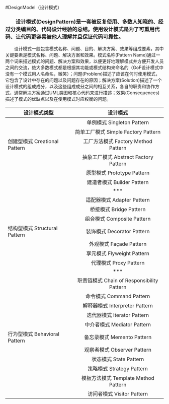 #DesignModel（设计模式）

  ### &emsp;&emsp;设计模式(DesignPattern)是一套被反复使用、多数人知晓的、经过分类编目的、代码设计经验的总结。使用设计模式是为了可重用代码、让代码更容易被他人理解并且保证代码可靠性。

  &emsp;&emsp;设计模式一般包含模式名称、问题、目的、解决方案、效果等组成要素，其中关键要素是模式名称、问题、解决方案和效果。模式名称(Pattern Name)通过一两个词来描述模式的问题、解决方案和效果，以便更好地理解模式并方便开发人员之间的交流，绝大多数模式都是根据其功能或模式结构来命名的（GoF设计模式中没有一个模式用人名命名，微笑）；问题(Problem)描述了应该在何时使用模式，它包含了设计中存在的问题以及问题存在的原因；解决方案(Solution)描述了一个设计模式的组成成分，以及这些组成成分之间的相互关系，各自的职责和协作方式，通常解决方案通过UML类图和核心代码来进行描述；效果(Consequences)描述了模式的优缺点以及在使用模式时应权衡的问题。

| 设计模式类型      | 设计模式           |
| ------------- |:-------------:| 
|   | 单例模式 Singleton Pattern |
|   | 简单工厂模式 Simple Factory Pattern|
| 创建型模式 Creational Pattern  | 工厂方法模式 Factory Method Pattern |
|   | 抽象工厂模式  Abstract  Factory Pattern |
|   | 原型模式  Prototype Pattern |
|   |建造者模式  Builder Pattern|
|    | ***  |
|   |适配器模式  Adapter Pattern|
|   |桥接模式 Bridge  Pattern|
|   |组合模式 Composite  Pattern|
|结构型模式 Structural Pattern  | 装饰模式  Decorator  Pattern      |
|   |外观模式  Façade  Pattern|
|   |享元模式  Flyweight  Pattern|
|   |代理模式  Proxy  Pattern|
|    | ***  |
|   |职责链模式  Chain  of Responsibility Pattern|
|   |命令模式  Command  Pattern|
|   |解释器模式 Interpreter  Pattern|
|   |迭代器模式 Iterator  Pattern|
|   |中介者模式 Mediator  Pattern|
|行为型模式 Behavioral Pattern| 备忘录模式 Memento  Pattern      |
|   |观察者模式  Observer  Pattern|
|   |状态模式     State  Pattern|
|   |策略模式 Strategy  Pattern|
|   |模板方法模式 Template  Method Pattern|
|   |访问者模式  Visitor  Pattern|
